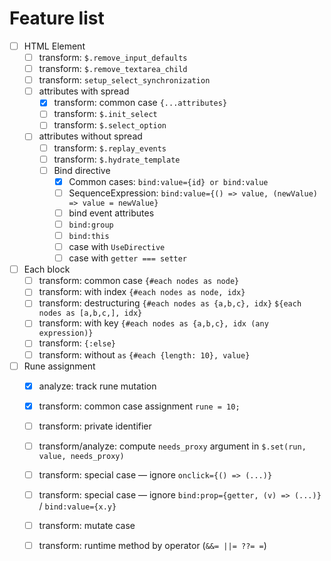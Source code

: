 # Feature list

- [ ] HTML Element
    - [ ] transform: `$.remove_input_defaults`
    - [ ] transform: `$.remove_textarea_child`
    - [ ] transform: `setup_select_synchronization`
    - [ ] attributes with spread
        - [x] transform: common case `{...attributes}`
        - [ ] transform: `$.init_select`
        - [ ] transform: `$.select_option`
    - [ ] attributes without spread
        - [ ] transform: `$.replay_events`
        - [ ] transform: `$.hydrate_template`
        - [ ] Bind directive
            - [x] Common cases: `bind:value={id} or bind:value`
            - [ ] SequenceExpression: `bind:value={() => value, (newValue) => value = newValue}`
            - [ ] bind event attributes
            - [ ] `bind:group`
            - [ ] `bind:this`
            - [ ] case with `UseDirective`
            - [ ] case with `getter === setter`
- [ ] Each block
    - [ ] transform: common case `{#each nodes as node}`
    - [ ] transform: with index `{#each nodes as node, idx}`
    - [ ] transform: destructuring `{#each nodes as {a,b,c}, idx}` `${each nodes as [a,b,c,], idx}`
    - [ ] transform: with key `{#each nodes as {a,b,c}, idx (any expression)}`
    - [ ] transform: `{:else}`
    - [ ] transform: without `as` `{#each {length: 10}, value}`
- [ ] Rune assignment 
    - [x] analyze: track rune mutation
    - [x] transform: common case assignment `rune = 10;`
    - [ ] transform: private identifier
    - [ ] transform/analyze: compute `needs_proxy` argument in `$.set(run, value, needs_proxy)` 
    - [ ] transform: special case — ignore `onclick={() => (...)}`
    - [ ] transform: special case — ignore `bind:prop={getter, (v) => (...)}` / `bind:value={x.y}`
    - [ ] transform: mutate case
    - [ ] transform: runtime method by operator (`&&= ||= ??= =`)

